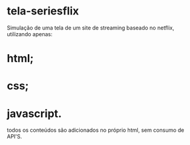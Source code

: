 # tela-seriesflix
Simulação de uma tela de um site de streaming baseado no netflix, utilizando apenas: 
# html;
# css;
# javascript.

todos os conteúdos são adicionados no próprio html, sem consumo de API'S.
